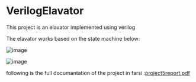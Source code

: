 # VerilogElavator
This project is an elavator implemented using verilog

The elavator works based on the state machine below:

![image](https://github.com/negarhonarvar/VerilogElavator/assets/79962938/bc56e586-97bd-40f5-a302-68fa7a603719)

![image](https://github.com/negarhonarvar/Computer-architecture-/assets/79962938/57bbe93f-521c-4838-a29f-7dd79d98308b)

following is the full documantation of the project in farsi :[project5report.pdf](https://github.com/negarhonarvar/VerilogElavator/files/11757041/project5report.pdf)
